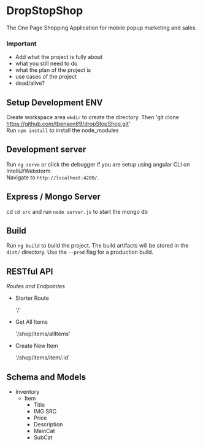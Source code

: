 # DropStopShop

The One Page Shopping Application for mobile popup marketing and sales.

### Important
- Add what the project is fully about 
- what you still need to do 
- what the plan of the project is 
- use cases of the project 
- dead/alive? 

## Setup Development ENV
Create workspace area `mkdir` to create the directory. Then 'git clone https://github.com/tbenson89/dropStopShop.git'
<br /> 
Run `npm install` to install the node_modules

## Development server

Run `ng serve` or click the debugger if you are setup using angular CLI on IntelliJ/Webstorm. 
<br />
Navigate to `http://localhost:4200/`.

## Express / Mongo Server

cd `cd src` and run `node server.js` to start the mongo db

## Build

Run `ng build` to build the project. The build artifacts will be stored in the `dist/` directory. Use the `--prod` flag for a production build.

## RESTful API
_Routes and Endpointes_

- Starter Route
    
    '/'

- Get All Items

    '/shop/items/allItems'

- Create New Item

    '/shop/items/item/:id'

## Schema and Models
* Inventory
    * Item
        * Title 
        * IMG SRC
        * Price
        * Description  
        * MainCat
        * SubCat

